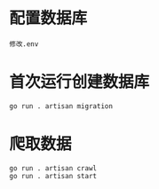 # 配置数据库

    修改.env

# 首次运行创建数据库

    go run . artisan migration

# 爬取数据

    go run . artisan crawl
    go run . artisan start
